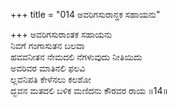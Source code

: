 +++
title = "014 ಅವರಿಗಸುರಾನ್ತಕ ಸಹಾಯನು"

+++
ಅವರಿಗಸುರಾಂತಕ ಸಹಾಯನು  
ನಿವಗೆ ಗಂಗಾಸುತನ ಬಲವಾ  
ಹವವನೀತನ ನೇಮದಲಿ ನೆಗಳುವುದು ನೀತಿಯಿದು  
ಅವರಿವರ ಮಾತಿನಲಿ ಫಲವಿ  
ಲ್ಲವನಿಪತಿ ಕೇಳೆನಲು ಕಲಶೋ  
ದ್ಭವನ ಮತದಲಿ ಬಳಿಕ ಮಣಿದನು ಕೌರವರ ರಾಯ     ॥14॥